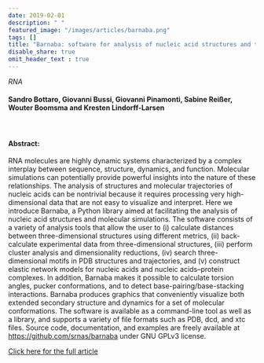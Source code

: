 ```yaml
---
date: 2019-02-01
description: " "
featured_image: "/images/articles/barnaba.png"
tags: []
title: "Barnaba: software for analysis of nucleic acid structures and trajectories"
disable_share: true
omit_header_text : true
---
```


_RNA_

#### Sandro Bottaro, Giovanni Bussi, Giovanni Pinamonti, Sabine Reißer, Wouter Boomsma and Kresten Lindorff-Larsen <!--more-->
</br>

#### Abstract:
RNA molecules are highly dynamic systems characterized by a complex interplay between sequence, structure, dynamics, and function. Molecular simulations can potentially provide powerful insights into the nature of these relationships. The analysis of structures and molecular trajectories of nucleic acids can be nontrivial because it requires processing very high-dimensional data that are not easy to visualize and interpret. Here we introduce Barnaba, a Python library aimed at facilitating the analysis of nucleic acid structures and molecular simulations. The software consists of a variety of analysis tools that allow the user to (i) calculate distances between three-dimensional structures using different metrics, (ii) back-calculate experimental data from three-dimensional structures, (iii) perform cluster analysis and dimensionality reductions, (iv) search three-dimensional motifs in PDB structures and trajectories, and (v) construct elastic network models for nucleic acids and nucleic acids–protein complexes. In addition, Barnaba makes it possible to calculate torsion angles, pucker conformations, and to detect base-pairing/base-stacking interactions. Barnaba produces graphics that conveniently visualize both extended secondary structure and dynamics for a set of molecular conformations. The software is available as a command-line tool as well as a library, and supports a variety of file formats such as PDB, dcd, and xtc files. Source code, documentation, and examples are freely available at https://github.com/srnas/barnaba under GNU GPLv3 license.


[Click here for the full article](https://rnajournal.cshlp.org/content/25/2/219.full)
